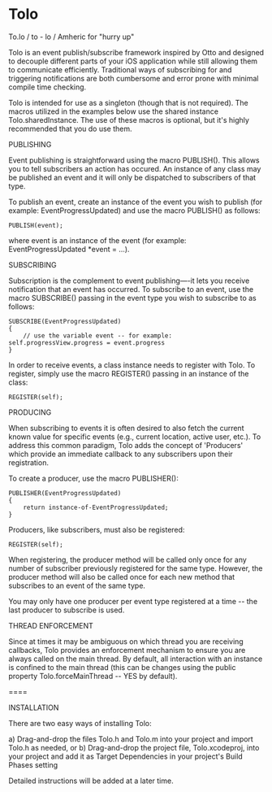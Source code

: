 Tolo
====

To.lo
/ to - lo /
Amheric for "hurry up"

Tolo is an event publish/subscribe framework inspired by Otto and designed to decouple different parts of your iOS application while still allowing them to communicate efficiently. Traditional ways of subscribing for and triggering notifications are both cumbersome and error prone with minimal compile time checking.

Tolo is intended for use as a singleton (though that is not required). The macros utilized in the examples below use the shared instance Tolo.sharedInstance. The use of these macros is optional, but it's highly recommended that you do use them.

 PUBLISHING
 
 Event publishing is straightforward using the macro PUBLISH(). This allows you to tell subscribers an action has occured. An instance of any class may be published an event and it will only be dispatched to subscribers of that type.
 
 To publish an event, create an instance of the event you wish to publish (for example: EventProgressUpdated) and use the macro PUBLISH() as follows:
 	
    PUBLISH(event);
 
 where event is an instance of the event (for example: EventProgressUpdated *event = ...).

 SUBSCRIBING
 
 Subscription is the complement to event publishing—-it lets you receive notification that an event has occurred. To subscribe to an event, use the macro SUBSCRIBE() passing in the event type you wish to subscribe to as follows:

 	SUBSCRIBE(EventProgressUpdated)
 	{
 		// use the variable event -- for example: self.progressView.progress = event.progress
 	}

 In order to receive events, a class instance needs to register with Tolo. To register, simply use the macro REGISTER() passing in an instance of the class:

 	REGISTER(self);

PRODUCING

When subscribing to events it is often desired to also fetch the current known value for specific events (e.g., current location, active user, etc.). To address this common paradigm, Tolo adds the concept of 'Producers' which provide an immediate callback to any subscribers upon their registration.

To create a producer, use the macro PUBLISHER():

	
 	PUBLISHER(EventProgressUpdated)
 	{
 		return instance-of-EventProgressUpdated;
 	}

Producers, like subscribers, must also be registered:
	
	REGISTER(self);

When registering, the producer method will be called only once for any number of subscriber previously registered for the same type. However, the producer method will also be called once for each new method that subscribes to an event of the same type.

You may only have one producer per event type registered at a time -- the last producer to subscribe is used.

THREAD ENFORCEMENT

Since at times it may be ambiguous on which thread you are receiving callbacks, Tolo provides an enforcement mechanism to ensure you are always called on the main thread. By default, all interaction with an instance is confined to the main thread (this can be changes using the public property Tolo.forceMainThread -- YES by default).


====

INSTALLATION

There are two easy ways of installing Tolo:

a) Drag-and-drop the files Tolo.h and Tolo.m into your project and import Tolo.h as needed, or
b) Drag-and-drop the project file, Tolo.xcodeproj, into your project and add it as Target Dependencies in your project's Build Phases setting

Detailed instructions will be added at a later time.

